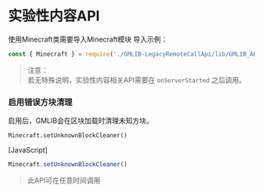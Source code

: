 # 实验性内容API
使用Minecraft类需要导入Minecraft模块
导入示例：
```javascript
const { Minecraft } = require('./GMLIB-LegacyRemoteCallApi/lib/GMLIB_API-JS');
```

> 注意：  
> 若无特殊说明，实验性内容相关API需要在 `onServerStarted` 之后调用。

### 启用错误方块清理
启用后，GMLIB会在区块加载时清理未知方块。

`Minecraft.setUnknownBlockCleaner()`

[JavaScript]
```JavaScript
Minecraft.setUnknownBlockCleaner()
```

> 此API可在任意时间调用